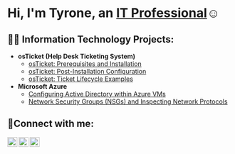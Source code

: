 <h1>Hi, I'm Tyrone, an <a href="https://linkedin.com/in/JaneDoe">IT Professional</a>☺</h1>

<h2>👨‍💻 Information Technology Projects:</h2>

- <b>osTicket (Help Desk Ticketing System)</b>
  - [osTicket: Prerequisites and Installation](https://github.com/TyroneIT/osticket-prereqs)
  - [osTicket: Post-Installation Configuration](https://github.com/TyroneIT/post-install-config)
  - [osTicket: Ticket Lifecycle Examples](https://github.com/TyroneIT/ticket-lifecycle)
- <b>Microsoft Azure</b>
  - [Configuring Active Directory within Azure VMs](https://github.com/TyroneIT/configure-ad)
  - [Network Security Groups (NSGs) and Inspecting Network Protocols](https://github.com/TyroneIT/azure-network-protocols)

<h2>🤳Connect with me:</h2>

[<img align="left" alt="Josh | Twitter" width="22px" src="https://cdn.jsdelivr.net/npm/simple-icons@v3/icons/twitter.svg" />][twitter]
[<img align="left" alt="Josh | LinkedIn" width="22px" src="https://cdn.jsdelivr.net/npm/simple-icons@v3/icons/linkedin.svg" />][linkedin]
[<img align="left" alt="Josh | Instagram" width="22px" src="https://cdn.jsdelivr.net/npm/simple-icons@v3/icons/instagram.svg" />][instagram]

[twitter]: https://twitter.com/Tyrone
[instagram]: https://www.instagram.com/Tyrone
[linkedin]: https://linkedin.com/in/Tyrone
